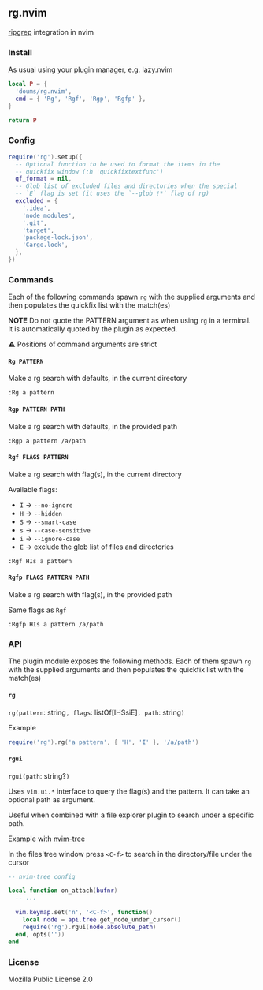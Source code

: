 ## rg.nvim

[ripgrep](https://github.com/BurntSushi/ripgrep) integration in nvim

### Install

As usual using your plugin manager, e.g. lazy.nvim

```lua
local P = {
  'doums/rg.nvim',
  cmd = { 'Rg', 'Rgf', 'Rgp', 'Rgfp' },
}

return P
```

### Config

```lua
require('rg').setup({
  -- Optional function to be used to format the items in the
  -- quickfix window (:h 'quickfixtextfunc')
  qf_format = nil,
  -- Glob list of excluded files and directories when the special
  -- `E` flag is set (it uses the `--glob !*` flag of rg)
  excluded = {
    '.idea',
    'node_modules',
    '.git',
    'target',
    'package-lock.json',
    'Cargo.lock',
  },
})
```

### Commands

Each of the following commands spawn `rg` with the supplied arguments
and then populates the quickfix list with the match(es)

**NOTE** Do not quote the PATTERN argument as when using `rg` in a
terminal. It is automatically quoted by the plugin as expected.

⚠ Positions of command arguments are strict

#### `Rg PATTERN`

Make a rg search with defaults, in the current directory

```
:Rg a pattern
```

#### `Rgp PATTERN PATH`

Make a rg search with defaults, in the provided path

```
:Rgp a pattern /a/path
```

#### `Rgf FLAGS PATTERN`

Make a rg search with flag(s), in the current directory

Available flags:

- `I` → `--no-ignore`
- `H` → `--hidden`
- `S` → `--smart-case`
- `s` → `--case-sensitive`
- `i` → `--ignore-case`
- `E` → exclude the glob list of files and directories

```
:Rgf HIs a pattern
```

#### `Rgfp FLAGS PATTERN PATH`

Make a rg search with flag(s), in the provided path

Same flags as `Rgf`

```
:Rgfp HIs a pattern /a/path
```

### API

The plugin module exposes the following methods. Each of them
spawn `rg` with the supplied arguments and then populates the
quickfix list with the match(es)

#### `rg`

`rg(pattern`: string`, flags`: listOf[IHSsiE]`, path`: string`)`

Example

```lua
require('rg').rg('a pattern', { 'H', 'I' }, '/a/path')
```

#### `rgui`

`rgui(path`: string?`)`

Uses `vim.ui.*` interface to query the flag(s) and the pattern. It
can take an optional path as argument.

Useful when combined with a file explorer plugin to search under
a specific path.

Example with [nvim-tree](https://github.com/nvim-tree/nvim-tree.lua)

In the files'tree window press `<C-f>` to search in the
directory/file under the cursor

```lua
-- nvim-tree config

local function on_attach(bufnr)
  -- ...

  vim.keymap.set('n', '<C-f>', function()
    local node = api.tree.get_node_under_cursor()
    require('rg').rgui(node.absolute_path)
  end, opts(''))
end
```

### License

Mozilla Public License 2.0
